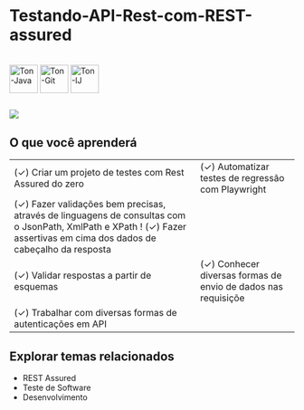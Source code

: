 # Testando-API-Rest-com-REST-assured

<div style="display: inline-block">
  <br>
           
  <img align="center" alt="Ton-Java" heigh="50" width="50" src="https://cdn.jsdelivr.net/gh/devicons/devicon@latest/icons/java/java-original-wordmark.svg" />
                    
  <img align="center" alt="Ton-Git" heigh="50" width="50" src="https://cdn.jsdelivr.net/gh/devicons/devicon@latest/icons/git/git-original.svg" />

  <img align="center" alt="Ton-IJ" heigh="50" width="50" src="https://cdn.jsdelivr.net/gh/devicons/devicon@latest/icons/intellij/intellij-original.svg" />
          
          
</div>

##

<div> 
  <a href="https://www.linkedin.com/in/ericton-brito-1b511b14b/" target="_blank"><img src="https://img.shields.io/badge/-LinkedIn-%230077B5?style=for-the-badge&logo=linkedin&logoColor=white" target="_blank"></a> 
</div>


## O que você aprenderá   
|                                                                                                              |                                                                        |
|--------------------------------------------------------------------------------------------------------------|------------------------------------------------------------------------|
| (✓) Criar um projeto de testes com Rest Assured do zero | (✓) Automatizar testes de regressão com Playwright | (✓) Fazer requisições em APIs Rest utilizando os verbos mais populares |
| (✓) Fazer validações bem precisas, através de linguagens de consultas com o JsonPath, XmlPath e XPath        ! (✓) Fazer assertivas em cima dos dados de cabeçalho da resposta        |
| (✓) Validar respostas a partir de esquemas                                                                   | (✓) Conhecer diversas formas de envio de dados nas requisiçõe          |
| (✓) Trabalhar com diversas formas de autenticações em API                                                    |                                                                        |


## Explorar temas relacionados

- REST Assured
- Teste de Software
- Desenvolvimento